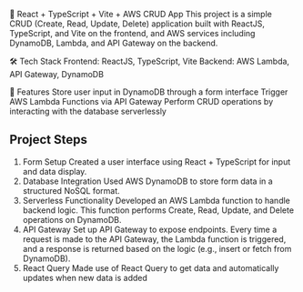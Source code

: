 🚀 React + TypeScript + Vite + AWS CRUD App
This project is a simple CRUD (Create, Read, Update, Delete) application built with ReactJS, TypeScript, and Vite on the frontend, and AWS services including DynamoDB, Lambda, and API Gateway on the backend.

🛠 Tech Stack
Frontend: ReactJS, TypeScript, Vite
Backend: AWS Lambda, API Gateway, DynamoDB

🔧 Features
Store user input in DynamoDB through a form interface
Trigger AWS Lambda Functions via API Gateway
Perform CRUD operations by interacting with the database serverlessly

## Project Steps
1. Form Setup
Created a user interface using React + TypeScript for input and data display.
2. Database Integration
Used AWS DynamoDB to store form data in a structured NoSQL format.
3. Serverless Functionality
Developed an AWS Lambda function to handle backend logic.
This function performs Create, Read, Update, and Delete operations on DynamoDB.
4. API Gateway
Set up API Gateway to expose endpoints.
Every time a request is made to the API Gateway, the Lambda function is triggered, and a response is returned based on the logic (e.g., insert or fetch from DynamoDB).
5. React Query
Made use of React Query to get data and automatically updates when new data is added
